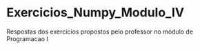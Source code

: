 # Exercicios_Numpy_Modulo_IV
 Respostas dos exercícios propostos pelo professor no módulo de Programacao I
